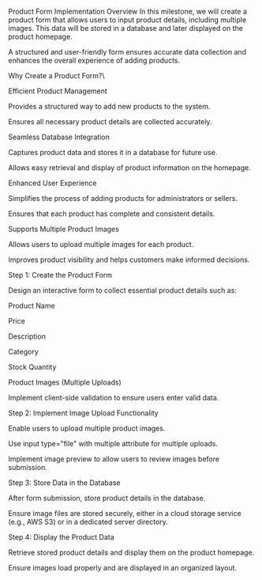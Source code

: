 Product Form Implementation
Overview
In this milestone, we will create a product form that allows users to input product details, including multiple images. This data will be stored in a database and later displayed on the product homepage.

A structured and user-friendly form ensures accurate data collection and enhances the overall experience of adding products.

Why Create a Product Form?\

Efficient Product Management

Provides a structured way to add new products to the system.

Ensures all necessary product details are collected accurately.

Seamless Database Integration

Captures product data and stores it in a database for future use.

Allows easy retrieval and display of product information on the homepage.

Enhanced User Experience

Simplifies the process of adding products for administrators or sellers.


Ensures that each product has complete and consistent details.

Supports Multiple Product Images

Allows users to upload multiple images for each product.

Improves product visibility and helps customers make informed decisions.

Step 1: Create the Product Form

Design an interactive form to collect essential product details such as:

Product Name

Price

Description

Category

Stock Quantity

Product Images (Multiple Uploads)

Implement client-side validation to ensure users enter valid data.


Step 2: Implement Image Upload Functionality

Enable users to upload multiple product images.

Use input type="file" with multiple attribute for multiple uploads.

Implement image preview to allow users to review images before submission.

Step 3: Store Data in the Database

After form submission, store product details in the database.

Ensure image files are stored securely, either in a cloud storage service (e.g., AWS S3) or in a dedicated server directory.

Step 4: Display the Product Data

Retrieve stored product details and display them on the product homepage.

Ensure images load properly and are displayed in an organized layout.

